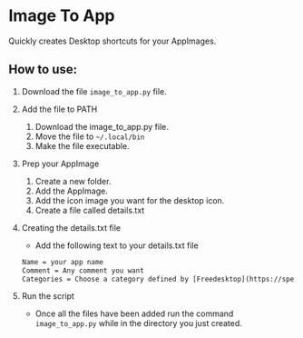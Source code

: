 # Image To App

Quickly creates Desktop shortcuts for your AppImages.

## How to use:

1. Download the file `image_to_app.py` file.

2. Add the file to PATH
    1. Download the image_to_app.py file.
    2. Move the file to `~/.local/bin`
    3. Make the file executable.

3. Prep your AppImage
    1. Create a new folder.
    2. Add the AppImage.
    3. Add the icon image you want for the desktop icon.
    4. Create a file called details.txt

4. Creating the details.txt file
    - Add the following text to your details.txt file
    ```txt
    Name = your app name
    Comment = Any comment you want
    Categories = Choose a category defined by [Freedesktop](https://specifications.freedesktop.org/menu-spec/latest/apa.html)
    ```

5. Run the script
    - Once all the files have been added run the command `image_to_app.py` while in the directory you just created.